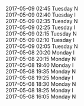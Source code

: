 2017-05-09 02:45 Tuesday  N  
2017-05-09 02:40 Tuesday  I  
2017-05-09 02:35 Tuesday  N  
2017-05-09 02:25 Tuesday  I  
2017-05-09 02:15 Tuesday  N  
2017-05-09 02:10 Tuesday  I  
2017-05-09 02:05 Tuesday  N  
2017-05-08 20:20 Monday  I  
2017-05-08 20:15 Monday  N  
2017-05-08 19:40 Monday  I  
2017-05-08 19:35 Monday  N  
2017-05-08 19:25 Monday  I  
2017-05-08 18:30 Monday  N  
2017-05-08 18:25 Monday  I  
2017-05-08 16:05 Monday  N  
